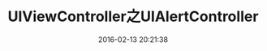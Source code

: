 ---
layout: post
title: "UIViewController之UIAlertController"
date: 2016-02-13 20:21:38
categories: Objective-C
---